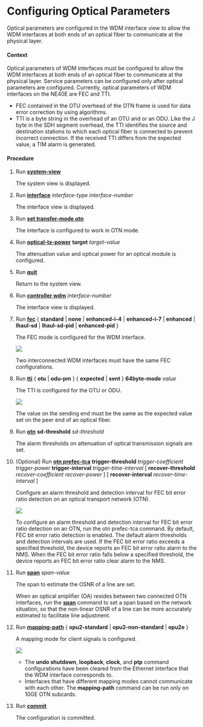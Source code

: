 Configuring Optical Parameters
==============================

Optical parameters are configured in the WDM interface view to allow the WDM interfaces at both ends of an optical fiber to communicate at the physical layer.

#### Context

Optical parameters of WDM interfaces must be configured to allow the WDM interfaces at both ends of an optical fiber to communicate at the physical layer. Service parameters can be configured only after optical parameters are configured. Currently, optical parameters of WDM interfaces on the NE40E are FEC and TTI.

* FEC contained in the OTU overhead of the OTN frame is used for data error correction by using algorithms.
* TTI is a byte string in the overhead of an OTU and or an ODU. Like the J byte in the SDH segment overhead, the TTI identifies the source and destination stations to which each optical fiber is connected to prevent incorrect connection. If the received TTI differs from the expected value, a TIM alarm is generated.

#### Procedure

1. Run [**system-view**](cmdqueryname=system-view)
   
   
   
   The system view is displayed.
2. Run [**interface**](cmdqueryname=interface) *interface-type interface-number*
   
   
   
   The interface view is displayed.
3. Run [**set transfer-mode otn**](cmdqueryname=set+transfer-mode+otn)
   
   
   
   The interface is configured to work in OTN mode.
4. Run [**optical-tx-power**](cmdqueryname=optical-tx-power) **target** *target-value*
   
   
   
   The attenuation value and optical power for an optical module is configured.
5. Run [**quit**](cmdqueryname=quit)
   
   
   
   Return to the system view.
6. Run [**controller wdm**](cmdqueryname=controller+wdm) *interface-number*
   
   
   
   The interface view is displayed.
7. Run [**fec**](cmdqueryname=fec) { **standard** | **none** | **enhanced-i-4** | **enhanced-i-7** | **enhanced** | **lhaul-sd** | **lhaul-sd-pid** | **enhanced-pid** }
   
   
   
   The FEC mode is configured for the WDM interface.
   
   ![](../../../../public_sys-resources/note_3.0-en-us.png) 
   
   Two interconnected WDM interfaces must have the same FEC configurations.
8. Run [**tti**](cmdqueryname=tti) { **otu** | **odu-pm** } { **expected** | **sent** } **64byte-mode** *value*
   
   
   
   The TTI is configured for the OTU or ODU.
   
   ![](../../../../public_sys-resources/note_3.0-en-us.png) 
   
   The value on the sending end must be the same as the expected value set on the peer end of an optical fiber.
9. Run [**otn**](cmdqueryname=otn) **sd-threshold** *sd-threshold*
   
   
   
   The alarm thresholds on attenuation of optical transmission signals are set.
10. (Optional) Run [**otn prefec-tca**](cmdqueryname=otn+prefec-tca) **trigger-threshold** *trigger-coefficient* *trigger-power* **trigger-interval** *trigger-time-interval* [ **recover-threshold** *recover-coefficient* *recover-power* ] [ **recover-interval** *recover-time-interval* ]
    
    
    
    Configure an alarm threshold and detection interval for FEC bit error ratio detection on an optical transport network (OTN).
    
    
    
    ![](../../../../public_sys-resources/note_3.0-en-us.png) 
    
    To configure an alarm threshold and detection interval for FEC bit error ratio detection on an OTN, run the otn prefec-tca command. By default, FEC bit error ratio detection is enabled. The default alarm thresholds and detection intervals are used. If the FEC bit error ratio exceeds a specified threshold, the device reports an FEC bit error ratio alarm to the NMS. When the FEC bit error ratio falls below a specified threshold, the device reports an FEC bit error ratio clear alarm to the NMS.
11. Run [**span**](cmdqueryname=span) *span-value*
    
    
    
    The span to estimate the OSNR of a line are set.
    
    When an optical amplifier (OA) resides between two connected OTN interfaces, run the [**span**](cmdqueryname=span) command to set a span based on the network situation, so that the non-linear OSNR of a line can be more accurately estimated to facilitate line adjustment.
12. Run [**mapping-path**](cmdqueryname=mapping-path) { **opu2-standard** | **opu2-non-standard** | **opu2e** }
    
    
    
    A mapping mode for client signals is configured.
    
    
    
    ![](../../../../public_sys-resources/note_3.0-en-us.png) 
    * The **undo shutdown**, **loopback**, **clock**, and **ptp** command configurations have been cleared from the Ethernet interface that the WDM interface corresponds to.
    * Interfaces that have different mapping modes cannot communicate with each other. The **mapping-path** command can be run only on 10GE OTN subcards.
13. Run [**commit**](cmdqueryname=commit)
    
    
    
    The configuration is committed.